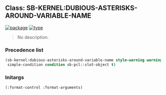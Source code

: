 ## Class: SB-KERNEL:DUBIOUS-ASTERISKS-AROUND-VARIABLE-NAME
[![package](https://img.shields.io/badge/Package-SB--KERNEL-5f9ea0.svg?style=social&colorA=999999)](../) [![type](https://img.shields.io/badge/Type-Class-5f9ea0.svg?style=social&colorA=999999)](../#class) 

> No description.

### Precedence list
```cl
(sb-kernel:dubious-asterisks-around-variable-name style-warning warning
 simple-condition condition sb-pcl::slot-object t)
```
### Initargs
```cl
(:format-control :format-arguments)
```
